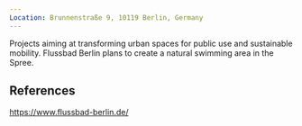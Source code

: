 ```yaml
---
Location: Brunnenstraße 9, 10119 Berlin, Germany
---
```

Projects aiming at transforming urban spaces for public use and sustainable mobility. Flussbad Berlin plans to create a natural swimming area in the Spree.

## References

https://www.flussbad-berlin.de/
